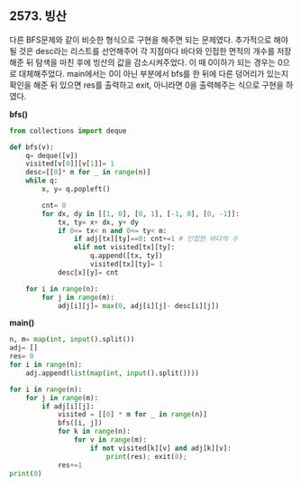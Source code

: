 ## 2573. 빙산

다른 BFS문제와 같이 비슷한 형식으로 구현을 해주면 되는 문제였다. 추가적으로 해야될 것은 desc라는 리스트를 선언해주어 각 지점마다 바다와 인접한 면적의 개수를 저장해준 뒤 탐색을 마친 후에 빙산의 값을 감소시켜주었다. 이 때  0이하가 되는 경우는 0으로 대체해주었다. main에서는 0이 아닌 부분에서 bfs를 한 뒤에 다른 덩어리가 있는지 확인을 해준 뒤 있으면 res를 출력하고 exit, 아니라면 0을 출력해주는 식으로 구현을 하였다.

**bfs()**

```python
from collections import deque

def bfs(v):
    q= deque([v])
    visited[v[0]][v[1]]= 1
    desc=[[0]* m for _ in range(n)]
    while q:
        x, y= q.popleft()

        cnt= 0
        for dx, dy in [[1, 0], [0, 1], [-1, 0], [0, -1]]:
            tx, ty= x+ dx, y+ dy
            if 0<= tx< n and 0<= ty< m:
                if adj[tx][ty]==0: cnt+=1 # 인접한 바다의 수
                elif not visited[tx][ty]:
                    q.append([tx, ty])
                    visited[tx][ty]= 1
            desc[x][y]= cnt

    for i in range(n):
        for j in range(m):
            adj[i][j]= max(0, adj[i][j]- desc[i][j])
```



**main()**

```python
n, m= map(int, input().split())
adj= []
res= 0
for i in range(n):
    adj.append(list(map(int, input().split())))

for i in range(n):
    for j in range(m):
        if adj[i][j]:
            visited = [[0] * m for _ in range(n)]
            bfs([i, j])
            for k in range(n):
                for v in range(m):
                    if not visited[k][v] and adj[k][v]:
                        print(res); exit(0);
            res+=1
print(0)
```

